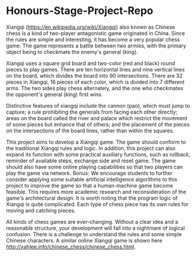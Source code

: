 # Honours-Stage-Project-Repo

Xiangqi (https://en.wikipedia.org/wiki/Xiangqi) also known as Chinese chess is a kind of two-player antagonistic game originated in China. Since the rules are simple and interesting, it has become a very popular chess game. The game represents a battle between two armies, with the primary object being to checkmate the enemy's general (king). 

Xiangqi uses a square grid board and two-color (red and black) round pieces to play games. There are ten horizontal lines and nine vertical lines on the board, which divides the board into 90 intersections. There are 32 pieces in Xiangqi, 16 pieces of each color, which is divided into 7 different arms. The two sides play chess alternately, and the one who checkmates the opponent's general (king) first wins. 

Distinctive features of xiangqi include the cannon (pao), which must jump to capture; a rule prohibiting the generals from facing each other directly; areas on the board called the river and palace which restrict the movement of some pieces but enhance that of others; and the placement of the pieces on the intersections of the board lines, rather than within the squares. 

This project aims to develop a Xiangqi game. The game should conform to the traditional Xiangqi rules and logic. In addition, this project can also expand its function with some practical auxiliary functions, such as rollback, reminder of available steps, exchange side and reset game. The game should also have some online playing capabilities so that two players can play the game via network. Bonus: We encourage students to further consider applying some suitable artificial intelligence algorithms to this project to improve the game so that a human-machine game become feasible. This requires more academic research and reconsideration of the game's architectural design. It is worth noting that the program logic of Xiangqi is quite complicated. Each type of chess piece has its own rules for moving and catching pieces. 

All kinds of chess games are ever-changing. Without a clear idea and a reasonable structure, your development will fall into a nightmare of logical confusion. There is a challenge to understand the rules and some simple Chinese characters. A similar online Xiangqi game is shown here http://xahlee.info/chinese_chess/chinese_chess.html.

